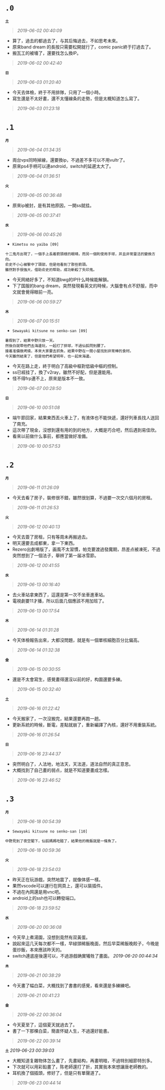 **`.0`**
========
**`土`**
>*2019-06-02 00:40:09*
- 算了，過去的都過去了，与其后悔過去，不如思考未來。
- 原來band dream 的長按只需要松開就行了，comic panic終于打過去了。
- 搬瓦工的被墻了，還要找怎么換IP。
>*2019-06-02 00:42:40*

**`日`**
>*2019-06-03 01:20:40*
- 今天去体檢，終于不用排隊，只用了一個小時。
- 寫生還是不太好畫，還不太懂線条的走勢，但是太概知道怎么寫了。
>*2019-06-03 01:23:18*

**`.1`**
========
**`月`**
>*2019-06-04 01:34:35*
- 両台vps同時掉線，還要換ip，不過差不多可以不用vultr了。
- 原來ps4手柄可以連android，switch的延遲太大了。
>*2019-06-04 01:36:51*

**`火`**
>*2019-06-05 00:36:48*
- 原來ip被封，是有其他原因，一開ss就挂。
>*2019-06-05 00:37:41*

**`水`**
>*2019-06-06 00:45:26*
- `Kimetsu no yaiba [09]`
```
十二鬼月出現了，一個手上長着箭頭樣的眼晴，而另一個則使用手球，并且非常靈活的變換方向。
俞史不小心被擊中了頭部，但是他看到了那些箭頭。
雖然對手很強大，借助俞史的帮助，成功斬殺了矢印鬼。
```
- 今天网絡好多了，不知道bwg的IP什么時候能解鎖。
- 下了国服的bang dream，突然發現看英文的時候，大腦會有点不舒服，而中文就會覺得眼前一亮。
>*2019-06-06 00:59:27*

**`木`**
>*2019-06-07 00:15:51*
- `Sewayaki kitsune no senko-san [09]`
```
暑假到了，結果中野只放一天。
然後白就帶他們去海邊玩，一起打了排球，不過仙狐閃到腰了。
接着准備做烤燒，本來大家要去抓魚，結果中野在一間小屋找到非常棒的食材。
今天雖然結束了，但是他們希望明年，也一起來海邊。
```
- 今天在路上走，終于明白了高級中樞對低級中樞的控制。
- ss已經挂了，換了v2ray，雖然不好配，但是還能用。
- 怪不得frp連不上，原來是版本不一致。
>*2019-06-07 00:28:50*

**`日`**
>*2019-06-10 00:51:08*
- 端午節回家，結果東西丟火車上了，有液体也不能快遞，還好列車長找人送回了南充。
- 這次帶了現金，沒想到還有用的到的地方，大概是巧合吧，然后遇到易佳欣。
- 看來以前做什么事前，都應當做好准備。
>*2019-06-10 00:57:53*

**`.2`**
========
**`月`**
>*2019-06-11 01:26:09*
- 今天去看了房子，裝修很不錯，雖然很划算，不過要一次交六個月的房租。
>*2019-06-11 01:26:53*

**`火`**
>*2019-06-12 00:40:13*
- 今天去簽了房租，只有等周未再搬過去。
- 明天還要去成都東，拿一下東西。
- Rezero出劇埸版了，画風不太習慣，帕克要渡過發魔期，昂差点被凍死，不過突然想到了一個法子，舉辨了第一届冰雪節。
>*2019-06-12 00:41:55*

**`水`**
>*2019-06-13 00:16:40*
- 去火車站拿東西了，這還是第一次不坐車進車站。
- 電視劇要11才播，所以后面几個應該不用加班了。
>*2019-06-13 00:17:54*

**`木`**
>*2019-06-14 01:31:28*
- 今天体檢報告出來，大都沒問題，就是有一個單核細胞百分比偏高。
>*2019-06-14 01:32:38*

**`金`**
>*2019-06-15 00:30:55*
- 還是不太會寫生，感覺畫得還沒以前的好，构圖還要多練。
>*2019-06-15 00:32:40*

**`土`**
>*2019-06-16 01:22:42*
- 今天搬家了，一次沒搬完，結果還要再跑一趟。
- 更新系統的時候，斷電，差點就崩了，重新編譯了內核，還好不用重裝系統。
>*2019-06-16 01:26:54*

**`日`**
>*2019-06-16 23:44:37*
- 突然明白了，人法地，地法天，天法道，道法自然的真正意思。
- 大概找到了自己畫的弱点，就是不知道要畫成怎樣。
>*2019-06-16 23:46:52*

**`.3`**
========
**`月`**
>*2019-06-18 00:54:39*
- `Sewayaki kitsune no senko-san [10]`
```
中野見到了夜空閣下，仙狐媽媽吃醋了，結果他的晚飯就是一條魚了。
```
>*2019-06-18 00:59:36*

**`火`**
>*2019-06-18 23:54:03*
- 昨天正在玩游戲，突然地震了，就像体感一樣。
- 果然vscode可以運行在网頁上，還可以裝插件。
- 不過在內网還是用vnc吧。
- android上的ssh也可以轉發端口。
>*2019-06-18 23:59:52*

**`水`**
>*2019-06-20 00:36:08*
- 今天早上煮湯園，沒想到竟然有双黃蛋。
- 說起來這几天每次都不一樣，早緑頭稀飯晚面，然后早菜稀飯晚餃子，今晚是蛋炒飯，本來應該昨天的。
- switch連底座後還可以，不過游戲确實犧牲了畫面。
*2019-06-20 00:44:34*

**`木`**
>*2019-06-21 00:38:29*
- 今天畫了幅白菜，大概找到了書書的感覺，看來還是多練練吧。
>*2019-06-21 00:41:23*

**`金`**
>*2019-06-22 00:36:04*
- 今天夏至了，這個夏天就過去了。
- 書了一下那棵白菜，簡直怀疑人生，不過還好能書。
>*2019-06-22 00:39:14*

**`土`**
*2019-06-23 00:39:03*
- 大概知道复雜物体怎么畫了，先畫結构，再畫明暗，不過特別細節特別多。
- 下次就可以用彩鉛畫了，陈老師還打了折，其實我本來想讓唐老師教的。
- 耳机換了個插頭，修好了，但是只有單聲道了。
>*2019-06-23 00:44:14*